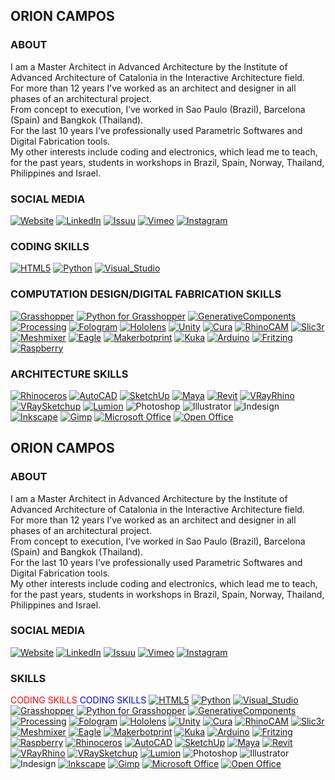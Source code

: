 ## ORION CAMPOS
### ABOUT
I am a Master Architect in Advanced Architecture by the Institute of Advanced Architecture of Catalonia in the Interactive Architecture field.<br>
For more than 12 years I’ve worked as an architect and designer in all phases of an architectural project.<br>
From concept to execution, I’ve worked in Sao Paulo (Brazil), Barcelona (Spain) and Bangkok (Thailand).<br>
For the last 10 years I’ve professionally used Parametric Softwares and Digital Fabrication tools.<br>
My other interests include coding and electronics, which lead me to teach, for the past years, students in workshops in Brazil, Spain, Norway, Thailand, Philippines and Israel.<br>

### SOCIAL MEDIA
[![Website](https://img.shields.io/badge/Website-0A66C2?style=for-the-badge&logo=wordpress&logoColor=white)](http://www.orioncampos.com/)
[![LinkedIn](https://img.shields.io/badge/LinkedIn-0A66C2?style=for-the-badge&logo=linkedin&logoColor=white)](https://www.linkedin.com/in/orioncampos/)
[![Issuu](https://img.shields.io/badge/Issuu-F36D5D?style=for-the-badge&logo=issuu&logoColor=white)](https://issuu.com/orioncampos)
[![Vimeo](https://img.shields.io/badge/Vimeo-1AB7EA?style=for-the-badge&logo=vimeo&logoColor=white)](https://vimeo.com/orioncampos)
[![Instagram](https://img.shields.io/badge/Instagram-E4405F?style=for-the-badge&logo=instagram&logoColor=white)](https://www.instagram.com/orioncampos/)

### CODING SKILLS
[![HTML5](https://img.shields.io/badge/HTML5-E34F26?style=for-the-badge&logo=html5&logoColor=white)](http://www.orioncampos.com/)
[![Python](https://img.shields.io/badge/Python-FFD43B?style=for-the-badge&logo=python&logoColor=blue)](http://www.orioncampos.com/)
[![Visual_Studio](https://img.shields.io/badge/Visual_Studio-5C2D91?style=for-the-badge&logo=visual%20studio&logoColor=white)](http://www.orioncampos.com/)
### COMPUTATION DESIGN/DIGITAL FABRICATION SKILLS
[![Grasshopper](https://img.shields.io/badge/Grasshopper%203D-342B029?style=for-the-badge&logo=rhinoceros&logoColor=white)](http://www.orioncampos.com/)
[![Python for Grasshopper](https://img.shields.io/badge/Python%20for%20Grasshopper-FFD43B?style=for-the-badge&logo=python&logoColor=blue)](http://www.orioncampos.com/)
[![GenerativeComponents](https://img.shields.io/badge/Generative%20Components-239120?style=for-the-badge&logo=generative&logoColor=white)](https://www.bentley.com/en/products/product-line/modeling-and-visualization-software/generativecomponents)
[![Processing](https://img.shields.io/badge/Processing-006699?style=for-the-badge&logo=processingfoundation&logoColor=white)](http://www.orioncampos.com/)
[![Fologram](https://img.shields.io/badge/Fologram-9400d3?style=for-the-badge&logo=fologram&logoColor=white)](https://fologram.com/)
[![Hololens](https://img.shields.io/badge/Hololens-5E5E5E?style=for-the-badge&logo=microsoft&logoColor=white)](https://www.microsoft.com/en-us/hololens)
[![Unity](https://img.shields.io/badge/Unity-FFFFFF?style=for-the-badge&logo=unity&logoColor=black)](https://vimeo.com/orioncampos)
[![Cura](https://img.shields.io/badge/Ultimaker%20Cura-2986cc?style=for-the-badge&logo=Cura&logoColor=white)](https://ultimaker.com/software/ultimaker-cura)
[![RhinoCAM](https://img.shields.io/badge/RhinoCAM-801010?style=for-the-badge&logo=rhinoceros&logoColor=white)](http://www.orioncampos.com/)
[![Slic3r](https://img.shields.io/badge/Slic3r-afce00?style=for-the-badge&logo=Slic3r&logoColor=white)](https://slic3r.org/)
[![Meshmixer](https://img.shields.io/badge/Autodesk%20Meshmixer-0696D7?style=for-the-badge&logo=autodesk&logoColor=white)](https://www.meshmixer.com/)
[![Eagle](https://img.shields.io/badge/Eagle%20CAD-f89829?style=for-the-badge&logo=autodesk&logoColor=white)](http://eagle.autodesk.com/)
[![Makerbotprint](https://img.shields.io/badge/MakerBot%20Print-FF1E0D?style=for-the-badge&logo=MakerBot&logoColor=white)](http://www.orioncampos.com/)
[![Kuka](https://img.shields.io/badge/Kuka-ff5800?style=for-the-badge&logo=kuka&logoColor=white)](http://www.orioncampos.com/)
[![Arduino](https://img.shields.io/badge/Arduino-00979D?style=for-the-badge&logo=arduino&logoColor=white)](http://www.orioncampos.com/)
[![Fritzing](https://img.shields.io/badge/Fritzing-ff3800?style=for-the-badge&logo=Fritzing&logoColor=white)](http://www.orioncampos.com/)
[![Raspberry](https://img.shields.io/badge/Raspberry%20Pi-A22846?style=for-the-badge&logo=raspberrypi&logoColor=white)](http://www.orioncampos.com/)
### ARCHITECTURE SKILLS
[![Rhinoceros](https://img.shields.io/badge/Rhinoceros%203D-801010?style=for-the-badge&logo=rhinoceros&logoColor=white)](http://www.orioncampos.com/)
[![AutoCAD](https://img.shields.io/badge/AutoCAD%202D-0696D7?style=for-the-badge&logo=autodesk&logoColor=white)](http://www.orioncampos.com/)
[![SketchUp](https://img.shields.io/badge/SketchUp-005F9E?style=for-the-badge&logo=SketchUp&logoColor=white)](http://www.orioncampos.com/)
[![Maya](https://img.shields.io/badge/Autodesk%20Maya-0696D7?style=for-the-badge&logo=autodesk&logoColor=white)](http://www.orioncampos.com/)
[![Revit](https://img.shields.io/badge/Revit-0062AD?style=for-the-badge&logo=autodesk&logoColor=white)](http://www.orioncampos.com/)
[![VRayRhino](https://img.shields.io/badge/VRay%20for%20Rhino-801010?style=for-the-badge&logo=rhinoceros&logoColor=white)](http://www.orioncampos.com/)
[![VRaySketchup](https://img.shields.io/badge/VRay%20for%20Sketchup-005F9E?style=for-the-badge&logo=SketchUp&logoColor=white)](http://www.orioncampos.com/)
[![Lumion](https://img.shields.io/badge/Lumion-7682af?style=for-the-badge&logo=Lumion&logoColor=white)](https://lumion.com/)
![Photoshop](https://img.shields.io/badge/Adobe%20Photoshop-31A8FF?style=for-the-badge&logo=adobephotoshop&logoColor=white)
![Illustrator](https://img.shields.io/badge/Adobe%20Illustrator-FF9A00?style=for-the-badge&logo=adobeillustrator&logoColor=white)
![Indesign](https://img.shields.io/badge/Adobe%20InDesign-FF3366?style=for-the-badge&logo=adobeindesign&logoColor=white)
[![Inkscape](https://img.shields.io/badge/Inkscape-000000?style=for-the-badge&logo=Inkscape&logoColor=white)](https://inkscape.org/)
[![Gimp](https://img.shields.io/badge/gimp-5C5543?style=for-the-badge&logo=gimp&logoColor=white)](https://www.gimp.org/)
[![Microsoft Office](https://img.shields.io/badge/Microsoft%20Office-D83B01?style=for-the-badge&logo=microsoftoffice&logoColor=white)](https://www.openoffice.org/)
[![Open Office](https://img.shields.io/badge/Open%20Office-0E85CD?style=for-the-badge&logo=apacheopenoffice&logoColor=white)](https://www.openoffice.org/)

## ORION CAMPOS
### ABOUT
I am a Master Architect in Advanced Architecture by the Institute of Advanced Architecture of Catalonia in the Interactive Architecture field.<br>
For more than 12 years I’ve worked as an architect and designer in all phases of an architectural project.<br>
From concept to execution, I’ve worked in Sao Paulo (Brazil), Barcelona (Spain) and Bangkok (Thailand).<br>
For the last 10 years I’ve professionally used Parametric Softwares and Digital Fabrication tools.<br>
My other interests include coding and electronics, which lead me to teach, for the past years, students in workshops in Brazil, Spain, Norway, Thailand, Philippines and Israel.<br>

### SOCIAL MEDIA
[![Website](https://img.shields.io/badge/Website-FE5F55?style=for-the-badge&logo=wordpress&logoColor=white)](http://www.orioncampos.com/)
[![LinkedIn](https://img.shields.io/badge/LinkedIn-FE5F55?style=for-the-badge&logo=linkedin&logoColor=white)](https://www.linkedin.com/in/orioncampos/)
[![Issuu](https://img.shields.io/badge/Issuu-FE5F55?style=for-the-badge&logo=issuu&logoColor=white)](https://issuu.com/orioncampos)
[![Vimeo](https://img.shields.io/badge/Vimeo-FE5F55?style=for-the-badge&logo=vimeo&logoColor=white)](https://vimeo.com/orioncampos)
[![Instagram](https://img.shields.io/badge/Instagram-FE5F55?style=for-the-badge&logo=instagram&logoColor=white)](https://www.instagram.com/orioncampos/)

### SKILLS
<span style="color:red">CODING SKILLS</span>
<span style="color:blue">CODING SKILLS</span>
[![HTML5](https://img.shields.io/badge/HTML5-2b3436?style=for-the-badge&logo=html5&logoColor=white)](http://www.orioncampos.com/)
[![Python](https://img.shields.io/badge/Python-2b3436?style=for-the-badge&logo=python&logoColor=white)](http://www.orioncampos.com/)
[![Visual_Studio](https://img.shields.io/badge/Visual_Studio-2b3436?style=for-the-badge&logo=visual%20studio&logoColor=white)](http://www.orioncampos.com/)
[![Grasshopper](https://img.shields.io/badge/Grasshopper%203D-4F6367?style=for-the-badge&logo=rhinoceros&logoColor=white)](http://www.orioncampos.com/)
[![Python for Grasshopper](https://img.shields.io/badge/Python%20for%20Grasshopper-4F6367?style=for-the-badge&logo=python&logoColor=white)](http://www.orioncampos.com/)
[![GenerativeComponents](https://img.shields.io/badge/Generative%20Components-4F6367?style=for-the-badge&logo=generative&logoColor=white)](https://www.bentley.com/en/products/product-line/modeling-and-visualization-software/generativecomponents)
[![Processing](https://img.shields.io/badge/Processing-4F6367?style=for-the-badge&logo=processingfoundation&logoColor=white)](http://www.orioncampos.com/)
[![Fologram](https://img.shields.io/badge/Fologram-4F6367?style=for-the-badge&logo=fologram&logoColor=white)](https://fologram.com/)
[![Hololens](https://img.shields.io/badge/Hololens-4F6367?style=for-the-badge&logo=microsoft&logoColor=white)](https://www.microsoft.com/en-us/hololens)
[![Unity](https://img.shields.io/badge/Unity-4F6367?style=for-the-badge&logo=unity&logoColor=white)](https://vimeo.com/orioncampos)
[![Cura](https://img.shields.io/badge/Ultimaker%20Cura-4F6367?style=for-the-badge&logo=Cura&logoColor=white)](https://ultimaker.com/software/ultimaker-cura)
[![RhinoCAM](https://img.shields.io/badge/RhinoCAM-4F6367?style=for-the-badge&logo=rhinoceros&logoColor=white)](http://www.orioncampos.com/)
[![Slic3r](https://img.shields.io/badge/Slic3r-4F6367?style=for-the-badge&logo=Slic3r&logoColor=white)](https://slic3r.org/)
[![Meshmixer](https://img.shields.io/badge/Autodesk%20Meshmixer-4F6367?style=for-the-badge&logo=autodesk&logoColor=white)](https://www.meshmixer.com/)
[![Eagle](https://img.shields.io/badge/Eagle%20CAD-4F6367?style=for-the-badge&logo=autodesk&logoColor=white)](http://eagle.autodesk.com/)
[![Makerbotprint](https://img.shields.io/badge/MakerBot%20Print-4F6367?style=for-the-badge&logo=MakerBot&logoColor=white)](http://www.orioncampos.com/)
[![Kuka](https://img.shields.io/badge/Kuka-4F6367?style=for-the-badge&logo=kuka&logoColor=white)](http://www.orioncampos.com/)
[![Arduino](https://img.shields.io/badge/Arduino-4F6367?style=for-the-badge&logo=arduino&logoColor=white)](http://www.orioncampos.com/)
[![Fritzing](https://img.shields.io/badge/Fritzing-4F6367?style=for-the-badge&logo=Fritzing&logoColor=white)](http://www.orioncampos.com/)
[![Raspberry](https://img.shields.io/badge/Raspberry%20Pi-4F6367?style=for-the-badge&logo=raspberrypi&logoColor=white)](http://www.orioncampos.com/)
[![Rhinoceros](https://img.shields.io/badge/Rhinoceros%203D-7A9E9F?style=for-the-badge&logo=rhinoceros&logoColor=white)](http://www.orioncampos.com/)
[![AutoCAD](https://img.shields.io/badge/AutoCAD%202D-7A9E9F?style=for-the-badge&logo=autodesk&logoColor=white)](http://www.orioncampos.com/)
[![SketchUp](https://img.shields.io/badge/SketchUp-7A9E9F?style=for-the-badge&logo=SketchUp&logoColor=white)](http://www.orioncampos.com/)
[![Maya](https://img.shields.io/badge/Autodesk%20Maya-7A9E9F?style=for-the-badge&logo=autodesk&logoColor=white)](http://www.orioncampos.com/)
[![Revit](https://img.shields.io/badge/Revit-7A9E9F?style=for-the-badge&logo=autodesk&logoColor=white)](http://www.orioncampos.com/)
[![VRayRhino](https://img.shields.io/badge/VRay%20for%20Rhino-7A9E9F?style=for-the-badge&logo=rhinoceros&logoColor=white)](http://www.orioncampos.com/)
[![VRaySketchup](https://img.shields.io/badge/VRay%20for%20Sketchup-7A9E9F?style=for-the-badge&logo=SketchUp&logoColor=white)](http://www.orioncampos.com/)
[![Lumion](https://img.shields.io/badge/Lumion-7A9E9F?style=for-the-badge&logo=Lumion&logoColor=white)](https://lumion.com/)
![Photoshop](https://img.shields.io/badge/Adobe%20Photoshop-7A9E9F?style=for-the-badge&logo=adobephotoshop&logoColor=white)
![Illustrator](https://img.shields.io/badge/Adobe%20Illustrator-7A9E9F?style=for-the-badge&logo=adobeillustrator&logoColor=white)
![Indesign](https://img.shields.io/badge/Adobe%20InDesign-7A9E9F?style=for-the-badge&logo=adobeindesign&logoColor=white)
[![Inkscape](https://img.shields.io/badge/Inkscape-7A9E9F?style=for-the-badge&logo=Inkscape&logoColor=white)](https://inkscape.org/)
[![Gimp](https://img.shields.io/badge/gimp-7A9E9F?style=for-the-badge&logo=gimp&logoColor=white)](https://www.gimp.org/)
[![Microsoft Office](https://img.shields.io/badge/Microsoft%20Office-7A9E9F?style=for-the-badge&logo=microsoftoffice&logoColor=white)](https://www.openoffice.org/)
[![Open Office](https://img.shields.io/badge/Open%20Office-7A9E9F?style=for-the-badge&logo=apacheopenoffice&logoColor=white)](https://www.openoffice.org/)
